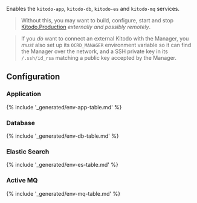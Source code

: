 Enables the `kitodo-app`, `kitodo-db`, `kitodo-es` and `kitodo-mq` services.

> Without this, you may want to build, configure, start and stop [Kitodo.Production](https://github.com/slub/kitodo-production-docker)
> _externally and possibly remotely_.

> If you _do_ want to connect an external Kitodo with the Manager, you _must_ also
> set up its `OCRD_MANAGER` environment variable so it can find the Manager over the network,
> and a SSH private key in its `/.ssh/id_rsa` matching a public key accepted by the Manager.

## Configuration

### Application

{% include '_generated/env-app-table.md' %}

### Database

{% include '_generated/env-db-table.md' %}

### Elastic Search

{% include '_generated/env-es-table.md' %}

### Active MQ

{% include '_generated/env-mq-table.md' %}